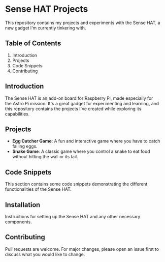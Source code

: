 # Sense HAT Projects

This repository contains my projects and experiments with the Sense HAT, a new gadget I'm currently tinkering with.

## Table of Contents
1. Introduction
2. Projects
3. Code Snippets
4. Contributing

## Introduction
The Sense HAT is an add-on board for Raspberry Pi, made especially for the Astro Pi mission. It's a great gadget for experimenting and learning, and this repository contains the projects I've created while exploring its capabilities.

## Projects
- **Egg Catcher Game**: A fun and interactive game where you have to catch falling eggs.
- **Snake Game**: A classic game where you control a snake to eat food without hitting the wall or its tail.

## Code Snippets
This section contains some code snippets demonstrating the different functionalities of the Sense HAT.

## Installation
Instructions for setting up the Sense HAT and any other necessary components.

## Contributing
Pull requests are welcome. For major changes, please open an issue first to discuss what you would like to change.

